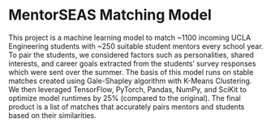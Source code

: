 # MentorSEAS Matching Model

This project is a machine learning model to match ~1100 incoming UCLA Engineering students with ~250 suitable student mentors every school year. To pair the students, we considered factors such as personalities, shared interests, and career goals extracted from the students’ survey responses which were sent over the summer. 
The basis of this model runs on stable matches created using Gale-Shapley algorithm with K-Means Clustering. We then leveraged TensorFlow, PyTorch, Pandas, NumPy, and SciKit to optimize model runtimes by 25% (compared to the original). 
The final product is a list of matches that accurately pairs mentors and students based on their similarities. 
